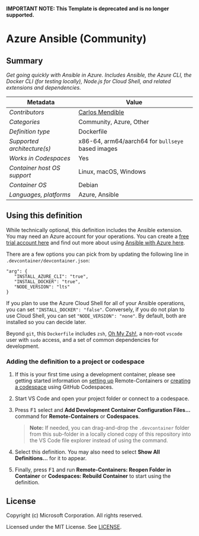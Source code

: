 **IMPORTANT NOTE: This Template is deprecated and is no longer supported.**

# Azure Ansible (Community)

## Summary

_Get going quickly with Ansible in Azure. Includes Ansible, the Azure CLI, the
Docker CLI (for testing locally), Node.js for Cloud Shell, and related
extensions and dependencies._

| Metadata                    | Value                                             |
| --------------------------- | ------------------------------------------------- |
| _Contributors_              | [Carlos Mendible](https://github.com/cmendible)   |
| _Categories_                | Community, Azure, Other                           |
| _Definition type_           | Dockerfile                                        |
| _Supported architecture(s)_ | x86-64, arm64/aarch64 for `bullseye` based images |
| _Works in Codespaces_       | Yes                                               |
| _Container host OS support_ | Linux, macOS, Windows                             |
| _Container OS_              | Debian                                            |
| _Languages, platforms_      | Azure, Ansible                                    |

## Using this definition

While technically optional, this definition includes the Ansible extension. You
may need an Azure account for your operations. You can create a
[free trial account here](https://azure.microsoft.com/en-us/free/) and find out
more about using
[Ansible with Azure here](https://docs.microsoft.com/en-us/azure/ansible/ansible-overview).

There are a few options you can pick from by updating the following line in
`.devcontainer/devcontainer.json`:

```jsonc
"arg": {
   "INSTALL_AZURE_CLI": "true",
   "INSTALL_DOCKER": "true",
   "NODE_VERSION": "lts"
}
```

If you plan to use the Azure Cloud Shell for all of your Ansible operations, you
can set `"INSTALL_DOCKER": "false"`. Conversely, if you do not plan to use Cloud
Shell, you can set `"NODE_VERSION": "none"`. By default, both are installed so
you can decide later.

Beyond `git`, this `Dockerfile` includes `zsh`, [Oh My Zsh!](https://ohmyz.sh/),
a non-root `vscode` user with `sudo` access, and a set of common dependencies
for development.

### Adding the definition to a project or codespace

1. If this is your first time using a development container, please see getting
   started information on
   [setting up](https://aka.ms/vscode-remote/containers/getting-started)
   Remote-Containers or
   [creating a codespace](https://aka.ms/ghcs-open-codespace) using GitHub
   Codespaces.

2. Start VS Code and open your project folder or connect to a codespace.

3. Press <kbd>F1</kbd> select and **Add Development Container Configuration
   Files...** command for **Remote-Containers** or **Codespaces**.

    > **Note:** If needed, you can drag-and-drop the `.devcontainer` folder from
    > this sub-folder in a locally cloned copy of this repository into the VS
    > Code file explorer instead of using the command.

4. Select this definition. You may also need to select **Show All
   Definitions...** for it to appear.

5. Finally, press <kbd>F1</kbd> and run **Remote-Containers: Reopen Folder in
   Container** or **Codespaces: Rebuild Container** to start using the
   definition.

## License

Copyright (c) Microsoft Corporation. All rights reserved.

Licensed under the MIT License. See
[LICENSE](https://github.com/Microsoft/vscode-dev-containers/blob/main/LICENSE).
